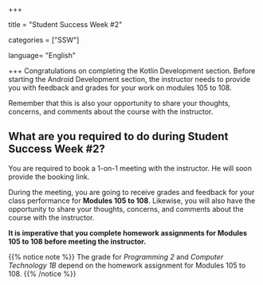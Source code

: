 +++

title = "Student Success Week #2"

categories = ["SSW"]

language= "English"

+++
Congratulations on completing the Kotlin Development section. Before starting the Android Development section, the instructor needs to provide you with feedback and grades for your work on modules 105 to 108.

Remember that this is also your opportunity to share your thoughts, concerns, and comments about the course with the instructor.

## What are you required to do during Student Success Week #2?
You are required to book a 1-on-1 meeting with the instructor. He will soon provide the booking link.

During the meeting, you are going to receive grades and feedback for your class performance for **Modules 105 to 108**. Likewise, you will also have the opportunity to share your thoughts, concerns, and comments about the course with the instructor.

**It is imperative that you complete homework assignments for Modules 105 to 108 before meeting the instructor.**

{{% notice note %}}
The grade for *Programming 2* and *Computer Technology 1B* depend on the homework assignment for Modules 105 to 108.
{{% /notice %}}
